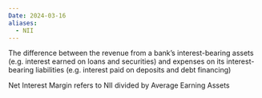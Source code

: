 ```yaml
---
Date: 2024-03-16
aliases:
  - NII
---
```

The difference between the revenue from a bank’s interest-bearing assets (e.g.  interest earned on loans and securities) and expenses on its interest-bearing liabilities (e.g. interest paid on deposits and debt financing)  

Net Interest Margin refers to NII divided by Average Earning Assets